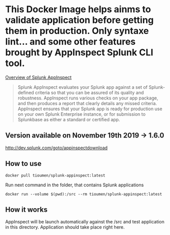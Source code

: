 # This Docker Image helps ainms to validate application before getting them in production. Only syntaxe lint... and some other features brought by AppInspect Splunk CLI tool.

[Overview of Splunk AppInspect](http://dev.splunk.com/view/appinspect/SP-CAAAE9U)

> Splunk AppInspect evaluates your Splunk app against a set of Splunk-defined
criteria so that you can be assured of its quality and robustness. AppInspect
runs various checks on your app package, and then produces a report that clearly
details any missed criteria. AppInspect ensures that your Splunk app is ready
for production use on your own Splunk Enterprise instance, or for submission
to Splunkbase as either a standard or certified app.

## Version available on November 19th 2019 -> 1.6.0
http://dev.splunk.com/goto/appinspectdownload

## How to use

```
docker pull tioumen/splunk-appinspect:latest

```

Run next command in the folder, that contains Splunk applications

```
docker run --volume $(pwd):/src --rm tioumen/splunk-appinspect:latest
```

## How it works

AppInspect will be launch automatically against the /src and test application in this directory.
Application should take place right here.

